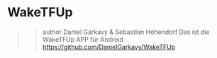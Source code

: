 # WakeTFUp
>> author Daniel Garkavy & Sebastian Hohendorf
>> Das ist die WakeTFUp APP für Android
>> https://github.com/DanielGarkavy/WakeTFUp
